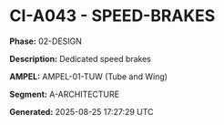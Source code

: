 # CI-A043 - SPEED-BRAKES

**Phase:** 02-DESIGN

**Description:** Dedicated speed brakes

**AMPEL:** AMPEL-01-TUW (Tube and Wing)

**Segment:** A-ARCHITECTURE

**Generated:** 2025-08-25 17:27:29 UTC

